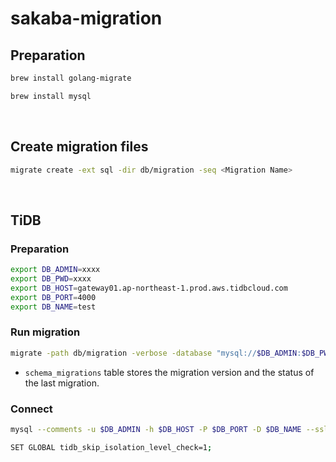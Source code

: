 # sakaba-migration
## Preparation
```sh
brew install golang-migrate

brew install mysql
```

&nbsp;

## Create migration files
```sh
migrate create -ext sql -dir db/migration -seq <Migration Name>
```

&nbsp;

## TiDB
### Preparation
```sh
export DB_ADMIN=xxxx
export DB_PWD=xxxx
export DB_HOST=gateway01.ap-northeast-1.prod.aws.tidbcloud.com
export DB_PORT=4000
export DB_NAME=test
```

### Run migration
```sh
migrate -path db/migration -verbose -database "mysql://$DB_ADMIN:$DB_PWD@tcp($DB_HOST:$DB_PORT)/$DB_NAME?tls=true&charset=utf8&parseTime=True&loc=Local" up
```
- `schema_migrations` table stores the migration version and the status of the last migration.

### Connect
```sh
mysql --comments -u $DB_ADMIN -h $DB_HOST -P $DB_PORT -D $DB_NAME --ssl-mode=VERIFY_IDENTITY --ssl-ca=/etc/ssl/cert.pem -p$DB_PWD

SET GLOBAL tidb_skip_isolation_level_check=1;
```
